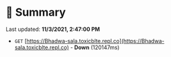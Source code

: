 # 📖 Summary
Last updated: **11/3/2021, 2:47:00 PM**

- `GET` [https://Bhadwa-sala.toxicblte.repl.co](https://Bhadwa-sala.toxicblte.repl.co) - **Down** (120147ms)
